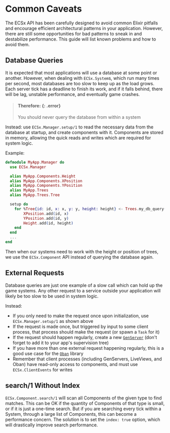 # Common Caveats

The ECSx API has been carefully designed to avoid common Elixir pitfalls and encourage efficient architectural patterns in your application.  However, there are still some opportunities for bad patterns to sneak in and destabilize performance.  This guide will list known problems and how to avoid them.

## Database Queries

It is expected that most applications will use a database at some point or another.  However, when dealing with `ECSx.System`s, which run many times per second, most databases are too slow to keep up as the load grows.  Each server tick has a deadline to finish its work, and if it falls behind, there will be lag, unstable performance, and eventually game crashes.

> #### Therefore: {: .error}
>
> You should never query the database from within a system

Instead:  use `ECSx.Manager.setup/1` to read the necessary data from the database at startup, and create components with it.  Components are stored in memory, allowing the quick reads and writes which are required for system logic.

Example:

```elixir
defmodule MyApp.Manager do
  use ECSx.Manager

  alias MyApp.Components.Height
  alias MyApp.Components.XPosition
  alias MyApp.Components.YPosition
  alias MyApp.Trees
  alias MyApp.Trees.Tree

  setup do
    for %Tree{id: id, x: x, y: y, height: height} <- Trees.my_db_query() do
        XPosition.add(id, x)
        YPosition.add(id, y)
        Height.add(id, height)
    end
  end
  ...
end
```

Then when our systems need to work with the height or position of trees, we use the `ECSx.Component` API instead of querying the database again.

## External Requests

Database queries are just one example of a slow call which can hold up the game systems.  Any other request to a service outside your application will likely be too slow to be used in system logic.

Instead:

  * If you only need to make the request once upon initialization, use `ECSx.Manager.setup/1` as shown above
  * If the request is made once, but triggered by input to some client process, that process should make the request (or spawn a `Task` for it)
  * If the request should happen regularly, create a new [`GenServer`](https://hexdocs.pm/elixir/GenServer.html#module-receiving-regular-messages) (don't forget to add it to your app's supervision tree)
  * If you have more than one external request happening regularly, this is a good use case for the [`Oban`](https://hexdocs.pm/oban/Oban.html) library
  * Remember that client processes (including GenServers, LiveViews, and Oban) have read-only access
  to components, and must use `ECSx.ClientEvents` for writes

  ## search/1 Without Index

  `ECSx.Component.search/1` will scan all Components of the given type to find matches.  This can be
  OK if the quantity of Components of that type is small, or if it is just a one-time search.  But
  if you are searching every tick within a System, through a large list of Components, this can become
  a performance concern.  The solution is to set the `index: true` option, which will drastically
  improve search performance.
